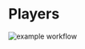 # Players

![example workflow](https://github.com/Dyrden/Players/tree/main/.github/workflows/main_playersdat22v2mdd.yml/badge.svg)
